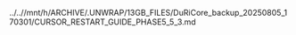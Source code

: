../..//mnt/h/ARCHIVE/.UNWRAP/13GB_FILES/DuRiCore_backup_20250805_170301/CURSOR_RESTART_GUIDE_PHASE5_5_3.md
